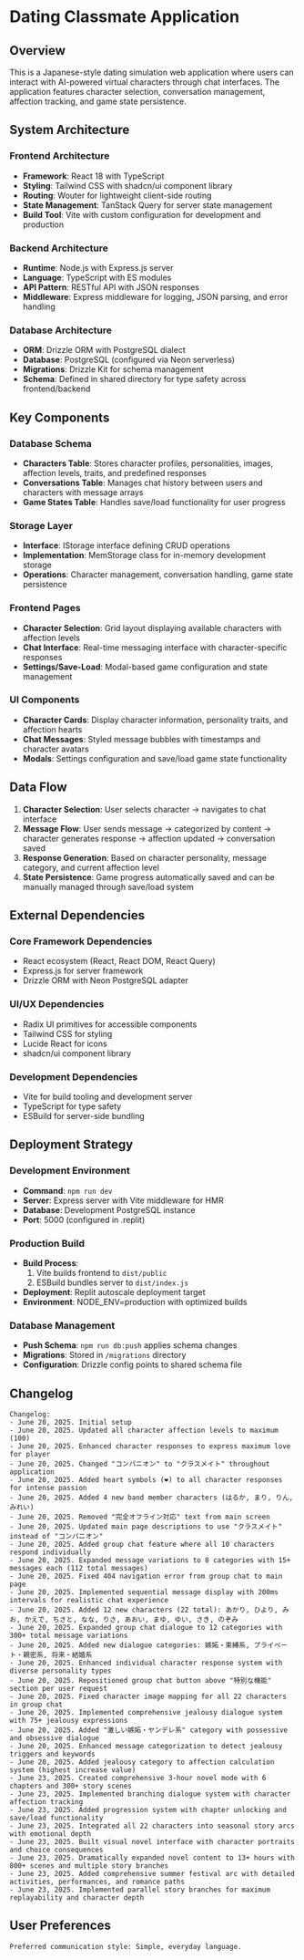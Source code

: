 # Dating Classmate Application

## Overview

This is a Japanese-style dating simulation web application where users can interact with AI-powered virtual characters through chat interfaces. The application features character selection, conversation management, affection tracking, and game state persistence.

## System Architecture

### Frontend Architecture
- **Framework**: React 18 with TypeScript
- **Styling**: Tailwind CSS with shadcn/ui component library
- **Routing**: Wouter for lightweight client-side routing
- **State Management**: TanStack Query for server state management
- **Build Tool**: Vite with custom configuration for development and production

### Backend Architecture
- **Runtime**: Node.js with Express.js server
- **Language**: TypeScript with ES modules
- **API Pattern**: RESTful API with JSON responses
- **Middleware**: Express middleware for logging, JSON parsing, and error handling

### Database Architecture
- **ORM**: Drizzle ORM with PostgreSQL dialect
- **Database**: PostgreSQL (configured via Neon serverless)
- **Migrations**: Drizzle Kit for schema management
- **Schema**: Defined in shared directory for type safety across frontend/backend

## Key Components

### Database Schema
- **Characters Table**: Stores character profiles, personalities, images, affection levels, traits, and predefined responses
- **Conversations Table**: Manages chat history between users and characters with message arrays
- **Game States Table**: Handles save/load functionality for user progress

### Storage Layer
- **Interface**: IStorage interface defining CRUD operations
- **Implementation**: MemStorage class for in-memory development storage
- **Operations**: Character management, conversation handling, game state persistence

### Frontend Pages
- **Character Selection**: Grid layout displaying available characters with affection levels
- **Chat Interface**: Real-time messaging interface with character-specific responses
- **Settings/Save-Load**: Modal-based game configuration and state management

### UI Components
- **Character Cards**: Display character information, personality traits, and affection hearts
- **Chat Messages**: Styled message bubbles with timestamps and character avatars
- **Modals**: Settings configuration and save/load game state functionality

## Data Flow

1. **Character Selection**: User selects character → navigates to chat interface
2. **Message Flow**: User sends message → categorized by content → character generates response → affection updated → conversation saved
3. **Response Generation**: Based on character personality, message category, and current affection level
4. **State Persistence**: Game progress automatically saved and can be manually managed through save/load system

## External Dependencies

### Core Framework Dependencies
- React ecosystem (React, React DOM, React Query)
- Express.js for server framework
- Drizzle ORM with Neon PostgreSQL adapter

### UI/UX Dependencies
- Radix UI primitives for accessible components
- Tailwind CSS for styling
- Lucide React for icons
- shadcn/ui component library

### Development Dependencies
- Vite for build tooling and development server
- TypeScript for type safety
- ESBuild for server-side bundling

## Deployment Strategy

### Development Environment
- **Command**: `npm run dev`
- **Server**: Express server with Vite middleware for HMR
- **Database**: Development PostgreSQL instance
- **Port**: 5000 (configured in .replit)

### Production Build
- **Build Process**: 
  1. Vite builds frontend to `dist/public`
  2. ESBuild bundles server to `dist/index.js`
- **Deployment**: Replit autoscale deployment target
- **Environment**: NODE_ENV=production with optimized builds

### Database Management
- **Push Schema**: `npm run db:push` applies schema changes
- **Migrations**: Stored in `/migrations` directory
- **Configuration**: Drizzle config points to shared schema file

## Changelog

```
Changelog:
- June 20, 2025. Initial setup
- June 20, 2025. Updated all character affection levels to maximum (100)
- June 20, 2025. Enhanced character responses to express maximum love for player
- June 20, 2025. Changed "コンパニオン" to "クラスメイト" throughout application
- June 20, 2025. Added heart symbols (❤) to all character responses for intense passion
- June 20, 2025. Added 4 new band member characters (はるか, まり, りん, みれい)
- June 20, 2025. Removed "完全オフライン対応" text from main screen
- June 20, 2025. Updated main page descriptions to use "クラスメイト" instead of "コンパニオン"
- June 20, 2025. Added group chat feature where all 10 characters respond individually
- June 20, 2025. Expanded message variations to 8 categories with 15+ messages each (112 total messages)
- June 20, 2025. Fixed 404 navigation error from group chat to main page
- June 20, 2025. Implemented sequential message display with 200ms intervals for realistic chat experience
- June 20, 2025. Added 12 new characters (22 total): あかり, ひより, みお, かえで, ちさと, なな, りさ, あおい, まゆ, ゆい, さき, のぞみ
- June 20, 2025. Expanded group chat dialogue to 12 categories with 300+ total message variations
- June 20, 2025. Added new dialogue categories: 嫉妬・束縛系, プライベート・親密系, 将来・結婚系
- June 20, 2025. Enhanced individual character response system with diverse personality types
- June 20, 2025. Repositioned group chat button above "特別な機能" section per user request
- June 20, 2025. Fixed character image mapping for all 22 characters in group chat
- June 20, 2025. Implemented comprehensive jealousy dialogue system with 75+ jealousy expressions
- June 20, 2025. Added "激しい嫉妬・ヤンデレ系" category with possessive and obsessive dialogue
- June 20, 2025. Enhanced message categorization to detect jealousy triggers and keywords
- June 20, 2025. Added jealousy category to affection calculation system (highest increase value)
- June 23, 2025. Created comprehensive 3-hour novel mode with 6 chapters and 300+ story scenes
- June 23, 2025. Implemented branching dialogue system with character affection tracking
- June 23, 2025. Added progression system with chapter unlocking and save/load functionality
- June 23, 2025. Integrated all 22 characters into seasonal story arcs with emotional depth
- June 23, 2025. Built visual novel interface with character portraits and choice consequences
- June 23, 2025. Dramatically expanded novel content to 13+ hours with 800+ scenes and multiple story branches
- June 23, 2025. Added comprehensive summer festival arc with detailed activities, performances, and romance paths
- June 23, 2025. Implemented parallel story branches for maximum replayability and character depth
```

## User Preferences

```
Preferred communication style: Simple, everyday language.
```